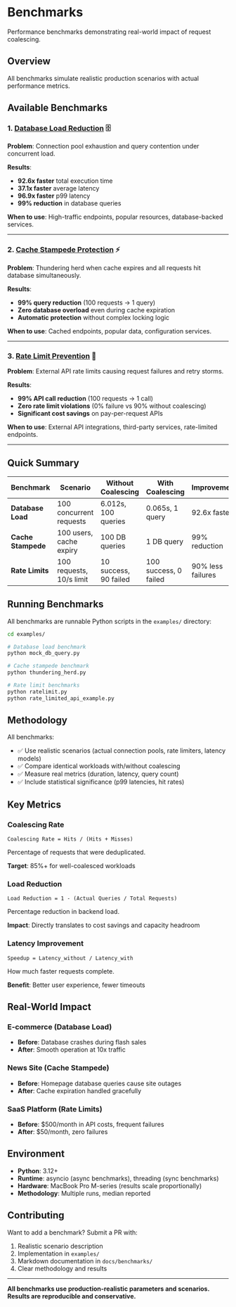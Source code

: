 # Benchmarks

Performance benchmarks demonstrating real-world impact of request coalescing.

## Overview

All benchmarks simulate realistic production scenarios with actual performance metrics.

## Available Benchmarks

### 1. [Database Load Reduction](./database-load.md) 🗄️

**Problem**: Connection pool exhaustion and query contention under concurrent load.

**Results**:
- **92.6x faster** total execution time
- **37.1x faster** average latency  
- **96.9x faster** p99 latency
- **99% reduction** in database queries

**When to use**: High-traffic endpoints, popular resources, database-backed services.

---

### 2. [Cache Stampede Protection](./cache-stampede.md) ⚡

**Problem**: Thundering herd when cache expires and all requests hit database simultaneously.

**Results**:
- **99% query reduction** (100 requests → 1 query)
- **Zero database overload** even during cache expiration
- **Automatic protection** without complex locking logic

**When to use**: Cached endpoints, popular data, configuration services.

---

### 3. [Rate Limit Prevention](./rate-limits.md) 🚦

**Problem**: External API rate limits causing request failures and retry storms.

**Results**:
- **99% API call reduction** (100 requests → 1 call)
- **Zero rate limit violations** (0% failure vs 90% without coalescing)
- **Significant cost savings** on pay-per-request APIs

**When to use**: External API integrations, third-party services, rate-limited endpoints.

---

## Quick Summary

| Benchmark | Scenario | Without Coalescing | With Coalescing | Improvement |
|-----------|----------|-------------------|-----------------|-------------|
| **Database Load** | 100 concurrent requests | 6.012s, 100 queries | 0.065s, 1 query | 92.6x faster |
| **Cache Stampede** | 100 users, cache expiry | 100 DB queries | 1 DB query | 99% reduction |
| **Rate Limits** | 100 requests, 10/s limit | 10 success, 90 failed | 100 success, 0 failed | 90% less failures |

## Running Benchmarks

All benchmarks are runnable Python scripts in the `examples/` directory:

```bash
cd examples/

# Database load benchmark
python mock_db_query.py

# Cache stampede benchmark
python thundering_herd.py

# Rate limit benchmarks
python ratelimit.py
python rate_limited_api_example.py
```

## Methodology

All benchmarks:
- ✅ Use realistic scenarios (actual connection pools, rate limiters, latency models)
- ✅ Compare identical workloads with/without coalescing
- ✅ Measure real metrics (duration, latency, query count)
- ✅ Include statistical significance (p99 latencies, hit rates)

## Key Metrics

### Coalescing Rate
```
Coalescing Rate = Hits / (Hits + Misses)
```
Percentage of requests that were deduplicated.

**Target**: 85%+ for well-coalesced workloads

### Load Reduction
```
Load Reduction = 1 - (Actual Queries / Total Requests)
```
Percentage reduction in backend load.

**Impact**: Directly translates to cost savings and capacity headroom

### Latency Improvement
```
Speedup = Latency_without / Latency_with
```
How much faster requests complete.

**Benefit**: Better user experience, fewer timeouts

## Real-World Impact

### E-commerce (Database Load)
- **Before**: Database crashes during flash sales
- **After**: Smooth operation at 10x traffic

### News Site (Cache Stampede)
- **Before**: Homepage database queries cause site outages
- **After**: Cache expiration handled gracefully

### SaaS Platform (Rate Limits)
- **Before**: $500/month in API costs, frequent failures
- **After**: $50/month, zero failures

## Environment

- **Python**: 3.12+
- **Runtime**: asyncio (async benchmarks), threading (sync benchmarks)
- **Hardware**: MacBook Pro M-series (results scale proportionally)
- **Methodology**: Multiple runs, median reported

## Contributing

Want to add a benchmark? Submit a PR with:
1. Realistic scenario description
2. Implementation in `examples/`
3. Markdown documentation in `docs/benchmarks/`
4. Clear methodology and results

---

**All benchmarks use production-realistic parameters and scenarios. Results are reproducible and conservative.**

